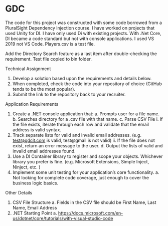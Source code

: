# GDC
The code for this project was constructed with some code borrowed from a PluralSight Dependency Injection course. I have worked on projects that used Unity for DI. I have only used Di with existing projects. With .Net Core, DI became a code standard but not with console applications. I used VS 2019 not VS Code.
 Players.csv is a test file.  
 
Add the Directory Search feature as a last item after double-checking the requirement. Test file copied to bin folder.
 
Technical Assignment

1.	Develop a solution based upon the requirements and details below.
2.	When completed, check the code into your repository of choice (GitHub tends to be the most popular).
3.	Submit the link to the repository back to your recruiter.

Application Requirements
1.	Create a .NET console application that:
a.	Prompts user for a file name.
b.	Searches directory for a .csv file with that name.
c.	Parse CSV File
i.	If the file exists, iterate through each row and validate that the email address is valid syntax.
1.	Track separate lists for valid and invalid email addresses. (e.g. test@gdcit.com is valid,  test@gmail is not valid)
ii.	If the file does not exist, return an error message to the user.
d.	Output the lists of valid and invalid email addresses found.
2.	Use a DI Container library to register and scope your objects. Whichever library you prefer is fine. (e.g. Microsoft Extensions, Simple Inject, Ninject, etc. )
3.	Implement some unit testing for your application’s core functionality.
a.	Not looking for complete code coverage, just enough to cover the business logic basics.


Other Details
1.	CSV File Structure
a.	Fields in the CSV file should be First Name, Last Name, Email Address
2.	.NET Starting Point
a.	https://docs.microsoft.com/en-us/dotnet/core/tutorials/with-visual-studio-code

